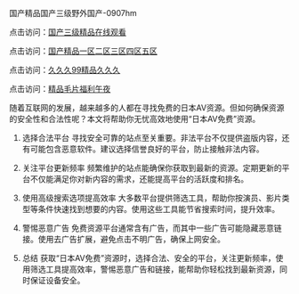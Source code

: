 国产精品国产三级野外国产-0907hm

点击访问：<a href="https://heiliaoxqkkct.pages.dev">国产三级精品在线观看</a>

点击访问：<a href="https://heiliaoow5kzm.pages.dev">国产精品一区二区三区四区五区</a>

点击访问：<a href="https://heiliaozj3tjd.pages.dev">久久久99精品久久久</a>

点击访问：<a href="https://heiliaoxqkkct.pages.dev">精品毛片福利午夜</a>

随着互联网的发展，越来越多的人都在寻找免费的日本AV资源。但如何确保资源的安全性和合法性呢？本文将帮助你无忧高效地使用“日本AV免费”资源。

1. 选择合法平台
寻找安全可靠的站点至关重要。非法平台不仅提供盗版内容，还有可能包含恶意软件。建议选择信誉良好的平台，防止接触非法内容。

2. 关注平台更新频率
频繁维护的站点能确保你获取到最新的资源。定期更新的平台不仅能满足你对新内容的需求，还能提高平台的活跃度和排名。

3. 使用高级搜索选项提高效率
大多数平台提供筛选工具，帮助你按演员、影片类型等条件快速找到想要的内容。使用这些工具能节省搜索时间，提升效率。

4. 警惕恶意广告
免费资源平台通常含有广告，而其中一些广告可能隐藏恶意链接。使用去广告扩展，避免点击不明广告，确保上网安全。

5. 总结
获取“日本AV免费”资源时，选择合法、安全的平台，关注更新频率，使用筛选工具提高效率，警惕恶意广告和链接，能帮助你轻松找到最新资源，同时保证设备安全。

<span style="display:none;">[Canonical link](https://github.com/hh54053/35403 ）</span>

